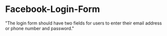 # Facebook-Login-Form


"The login form should have two fields for users to enter their email address or phone number and password."
